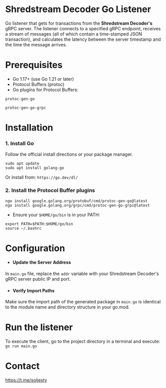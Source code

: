 # Shredstream Decoder Go Listener

Go listener that gets for transactions from the **Shredstream Decoder's** gRPC server. The listener connects to a specified gRPC endpoint, receives a stream of messages (all of which contain a time-stamped JSON transaction), and calculates the latency between the server timestamp and the time the message arrives.

# Prerequisites

- Go 1.17+ (use Go 1.21 or later)
- Protocol Buffers (protoc)
- Go plugins for Protocol Buffers:
  
`protoc-gen-go`

`protoc-gen-go-grpc`

# Installation

### 1. Install Go

Follow the official install directions or your package manager. 
```
sudo apt update
sudo apt install golang-go
```
Or install from: `https://go.dev/dl/`

### 2. Install the Protocol Buffer plugins
```
ngo install google.golang.org/protobuf/cmd/protoc-gen-go@latest
ngo install google.golang.org/grpc/cmd/protoc-gen-go-grpc@latest
```
- Ensure your `$HOME/go/bin` is in your PATH:

```
export PATH=$PATH:$HOME/go/bin
source ~/.bashrc
```

# Configuration

- #### Update the Server Address

In `main.go` file, replace the `addr` variable with your Shredstream Decoder's gRPC server public IP and port.

- #### Verify Import Paths

Make sure the import path of the generated package in `main.go` is identical to the module name and directory structure in your go.mod.

# Run the listener

To execute the client, go to the project directory in a terminal and execute:
`go run main.go`

# Contact 
https://t.me/soljesty
